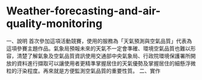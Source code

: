 # Weather-forecasting-and-air-quality-monitoring
一、說明
首次參加這項活動競賽，使用的服務為「天氣預測與空氣品質」代表為這項參賽主題作品。氣象局預報未來的天氣不一定會準確、環境空氣品質也難以形容，清楚了解氣象及空氣品質資訊使用交通部中央氣象局、行政院環境保護署所開放的資料進行擷取可以讓使用者更精準掌握居住的天氣優勢及掌握居住的細懸浮微粒的汙染程度。再來就是方便監測空氣品質的重要性質。
二、實作
